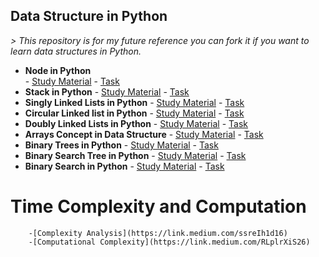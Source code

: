 ## Data Structure in Python

*> This repository is for my future reference you can fork it if you want to learn data structures in Python.*					

 - **Node in Python**	
		 - [Study Material](https://link.medium.com/MIPEo4PIQ6)
		 - [Task](https://link.medium.com/9qI6uLNIQ6)
 - **Stack in Python**
		 - [Study Material](https://link.medium.com/Plfk7QhoS6)
		 - [Task](https://link.medium.com/WfeOTA7nS6)
 - **Singly Linked Lists in Python**
		 - [Study Material](https://link.medium.com/fHf3PohZT6)
		 - [Task](https://link.medium.com/NHIIPrPmU6)
 - **Circular Linked list in Python**
		 - [Study Material](https://link.medium.com/iJsrVAyEV6)
		 - [Task](https://link.medium.com/0pu3QEM0V6)
 - **Doubly Linked Lists in Python**
		 - [Study Material](https://link.medium.com/xaC3b1blX6)
		 - [Task](https://link.medium.com/Agb3iJQEX6)
 - **Arrays Concept in Data Structure**
		 - [Study Material](https://link.medium.com/BceBVYr0Y6)
		 - [Task](https://link.medium.com/nxASf0CjZ6)
 - **Binary Trees in Python**
		 - [Study Material](https://link.medium.com/dSqSN3hG06)
		 - [Task](https://link.medium.com/UYXDKBaZ06)
 - **Binary Search Tree in Python**
		 - [Study Material](https://link.medium.com/kN6wxK7j26)
		 - [Task](https://link.medium.com/GJpF6QBG26)
- **Binary Search in Python**
		 - [Study Material](https://link.medium.com/3GozJtHS36)
		 - [Task](https://link.medium.com/B441urYi46)
# Time Complexity and Computation
		-[Complexity Analysis](https://link.medium.com/ssreIh1d16)
		-[Computational Complexity](https://link.medium.com/RLplrXiS26)
		 